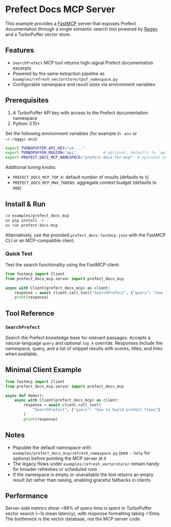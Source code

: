 # Prefect Docs MCP Server

This example provides a [FastMCP](https://github.com/jlowin/fastmcp) server that exposes
Prefect documentation through a single semantic search tool powered by
[Raggy](https://github.com/zzstoatzz/raggy) and a TurboPuffer vector store.

## Features

- `SearchPrefect` MCP tool returns high-signal Prefect documentation excerpts
- Powered by the same extraction pipeline as `examples/refresh_vectorstore/tpuf_namespace.py`
- Configurable namespace and result sizes via environment variables

## Prerequisites

1. A TurboPuffer API key with access to the Prefect documentation namespace
2. Python 3.10+

Set the following environment variables (for example in `.env` or `~/.raggy/.env`):

```bash
export TURBOPUFFER_API_KEY="sk-..."
export TURBOPUFFER_REGION="api"            # optional, defaults to `api`
export PREFECT_DOCS_MCP_NAMESPACE="prefect-docs-for-mcp"  # optional override
```

Additional tuning knobs:

- `PREFECT_DOCS_MCP_TOP_K`: default number of results (defaults to `5`)
- `PREFECT_DOCS_MCP_MAX_TOKENS`: aggregate context budget (defaults to `900`)

## Install & Run

```bash
cd examples/prefect_docs_mcp
uv pip install -e .
uv run prefect-docs-mcp
```

Alternatively, use the provided `prefect_docs.fastmcp.json` with the FastMCP CLI or
an MCP-compatible client.

### Quick Test

Test the search functionality using the FastMCP client:

```python
from fastmcp import Client
from prefect_docs_mcp.server import prefect_docs_mcp

async with Client(prefect_docs_mcp) as client:
    response = await client.call_tool("SearchPrefect", {"query": "how to build flows"})
    print(response)
```

## Tool Reference

### `SearchPrefect`

Search the Prefect knowledge base for relevant passages. Accepts a natural-language
`query` and optional `top_k` override. Responses include the namespace, query, and a
list of snippet results with scores, titles, and links when available.

## Minimal Client Example

```python
from fastmcp import Client
from prefect_docs_mcp.server import prefect_docs_mcp

async def demo():
    async with Client(prefect_docs_mcp) as client:
        response = await client.call_tool(
            "SearchPrefect", {"query": "how to build prefect flows"}
        )
        print(response)
```

## Notes

- Populate the default namespace with `examples/prefect_docs_mcp/refresh_namespace.py`
  (see `--help` for options) before pointing the MCP server at it
- The legacy flows under `examples/refresh_vectorstore/` remain handy for broader
  refreshes or scheduled runs
- If the namespace is empty or unavailable the tool returns an empty result list
  rather than raising, enabling graceful fallbacks in clients

## Performance

Server-side metrics show ~99% of query time is spent in TurboPuffer vector search
(~1s mean latency), with response formatting taking <10ms. The bottleneck is the
vector database, not the MCP server code.
